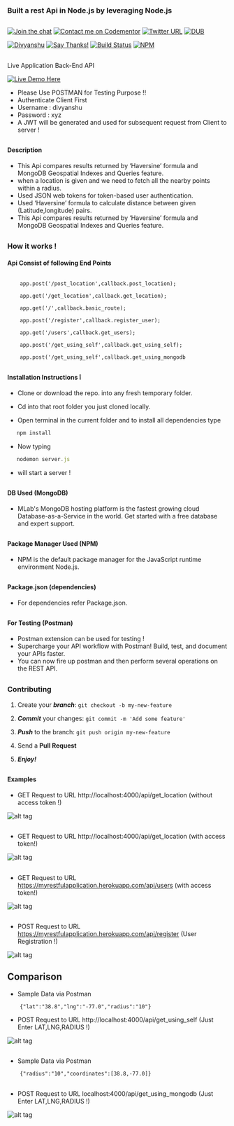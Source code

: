 ### Built a rest Api in Node.js by leveraging Node.js

##

[![Join the chat](https://img.shields.io/badge/gitter-join%20chat%20%E2%86%92-brightgreen.svg)](https://gitter.im/divyanshu001)
[![Contact me on Codementor](https://cdn.codementor.io/badges/contact_me_github.svg)](https://www.codementor.io/divyanshurawat?utm_source=github&utm_medium=button&utm_term=divyanshurawat&utm_campaign=github)
[![Twitter URL](https://img.shields.io/twitter/url/http/shields.io.svg?style=social)](https://twitter.com/r46956)
[![DUB](https://img.shields.io/dub/l/vibe-d.svg?style=flat)](https://divyanshu.mit-license.org/)

[![Divyanshu](https://img.shields.io/badge/divyanshu-owner-brightgreen.svg?style=flat)](http://www.divyanshurawat.in)
[![Say Thanks!](https://img.shields.io/badge/Say%20Thanks-!-1EAEDB.svg)](https://saythanks.io/to/divyanshu-rawat)
[![Build Status](https://travis-ci.org/divyanshu-rawat/JS-Testing.svg?branch=master)](https://travis-ci.org/divyanshu-rawat/JS-Testing)
[![NPM](https://img.shields.io/badge/npm-v3.10.10-blue.svg)](https://www.npmjs.com/package/npm)

##

Live Application Back-End API 

[![Live Demo Here](https://img.shields.io/badge/website-up-orange.svg)](https://myrestfulapplication.herokuapp.com/api/users)

* Please Use POSTMAN for Testing Purpose !!
* Authenticate Client First
* Username : divyanshu
* Password : xyz
* A JWT will be generated and used for subsequent request from Client to server !

##

#### Description 
* This Api compares results returned by ‘Haversine’ formula and MongoDB Geospatial Indexes and Queries feature.
* when a location is given and we need to fetch all the nearby points within a radius.
* Used JSON web tokens for token-based user authentication.
* Used ‘Haversine’ formula to calculate distance between given (Latitude,longitude) pairs.
* This Api compares results returned by ‘Haversine’ formula and MongoDB Geospatial Indexes and Queries feature.


##

### How it works !
#### Api Consist of following End Points

```

  	app.post('/post_location',callback.post_location);

	app.get('/get_location',callback.get_location);

	app.get('/',callback.basic_route);

	app.post('/register',callback.register_user);

	app.get('/users',callback.get_users);

	app.post('/get_using_self',callback.get_using_self);
	
	app.post('/get_using_self',callback.get_using_mongodb

```


##

#### Installation Instructions :grey_exclamation:

* Clone or download the repo. into any fresh temporary folder.

* Cd into that root folder you just cloned locally.

* Open terminal in the current folder and to install all dependencies type 

```javascript
   npm install 
```

* Now typing 

```javascript
   nodemon server.js
```

* will start a server !

##

#### DB Used (MongoDB)

* MLab's MongoDB hosting platform is the fastest growing cloud Database-as-a-Service in the world. Get started with a free database and expert support.

##

#### Package Manager Used (NPM)

* NPM is the default package manager for the JavaScript runtime environment Node.js.

##

#### Package.json (dependencies)
  
* For dependencies refer Package.json.

##

#### For Testing (Postman)

* Postman extension can be used for testing !
* Supercharge your API workflow with Postman! Build, test, and document your APIs faster.
* You can now fire up postman and then perform several operations on the REST API.

##

### Contributing

1. Create your **_branch_**: `git checkout -b my-new-feature`

2. **_Commit_** your changes: `git commit -m 'Add some feature'`

3. **_Push_** to the branch: `git push origin my-new-feature`

4. Send a **Pull Request**

5. **_Enjoy!_**

##


#### Examples

* GET Request to URL http://localhost:4000/api/get_location    (without access token !)

![alt tag](https://github.com/divyanshu-rawat/task/blob/master/snapshots/without_access_token.png)

##

* GET Request to URL http://localhost:4000/api/get_location    (with access token!)

![alt tag](https://github.com/divyanshu-rawat/task/blob/master/snapshots/with_access_token.png)


##

* GET Request to URL https://myrestfulapplication.herokuapp.com/api/users    (with access token!)

![alt tag](https://github.com/divyanshu-rawat/task/blob/master/snapshots/heroku_test_users.png)

##

* POST Request to URL https://myrestfulapplication.herokuapp.com/api/register  (User Registration !)

![alt tag](https://github.com/divyanshu-rawat/task/blob/master/snapshots/heroku_test.png)

##


## Comparison 
* Sample Data via Postman

```
	{"lat":"38.8","lng":"-77.0","radius":"10"}
```

* POST Request to URL http://localhost:4000/api/get_using_self  (Just Enter LAT,LNG,RADIUS !)

![alt tag](https://github.com/divyanshu-rawat/task/blob/master/snapshots/get_using_self.png)

##

* Sample Data via Postman

```
	{"radius":"10","coordinates":[38.8,-77.0]}
```

##

* POST Request to URL localhost:4000/api/get_using_mongodb  (Just Enter LAT,LNG,RADIUS !)

![alt tag](https://github.com/divyanshu-rawat/task/blob/master/snapshots/get_using_mongoDB.png)

##
